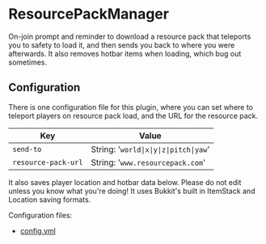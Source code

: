 # ResourcePackManager
On-join prompt and reminder to download a resource pack that teleports you to safety to load it, and then sends you back to where you were afterwards. It also removes hotbar items when loading, which bug out sometimes.

## Configuration
There is one configuration file for this plugin, where you can set where to teleport players on resource pack load, and the URL for the resource pack.

Key | Value 
--- | ---
`send-to` | String: '`world\|x\|y\|z\|pitch\|yaw`'
`resource-pack-url` | String: '`www.resourcepack.com`'

It also saves player location and hotbar data below. Please do not edit unless you know what you're doing! It uses Bukkit's built in ItemStack and Location saving formats.

Configuration files:
- [config.yml](https://github.com/thebirmanator/ResourcePackManager/blob/master/src/main/resources/config.yml "Config.yml")
